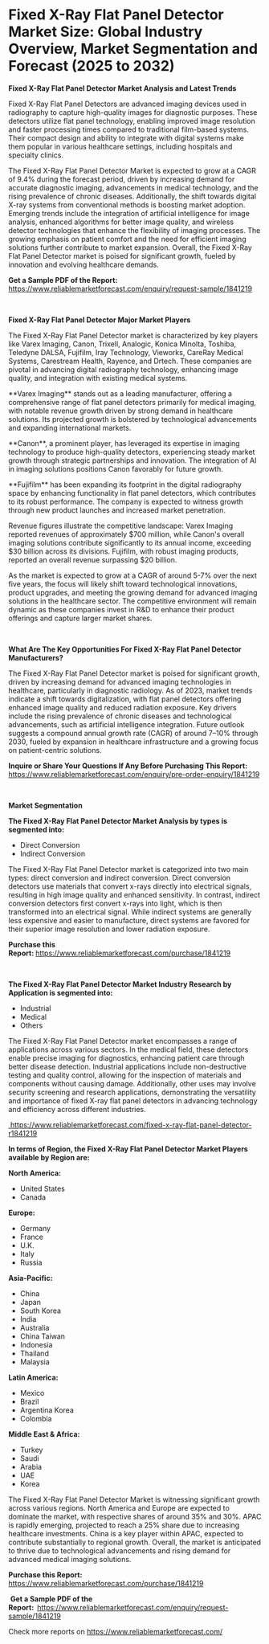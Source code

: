 <p><h1>Fixed X-Ray Flat Panel Detector Market Size: Global Industry Overview, Market Segmentation and Forecast (2025 to 2032)</h1></p><p><strong>Fixed X-Ray Flat Panel Detector Market Analysis and Latest Trends</strong></p>
<p><p>Fixed X-Ray Flat Panel Detectors are advanced imaging devices used in radiography to capture high-quality images for diagnostic purposes. These detectors utilize flat panel technology, enabling improved image resolution and faster processing times compared to traditional film-based systems. Their compact design and ability to integrate with digital systems make them popular in various healthcare settings, including hospitals and specialty clinics.</p><p>The Fixed X-Ray Flat Panel Detector Market is expected to grow at a CAGR of 9.4% during the forecast period, driven by increasing demand for accurate diagnostic imaging, advancements in medical technology, and the rising prevalence of chronic diseases. Additionally, the shift towards digital X-ray systems from conventional methods is boosting market adoption. Emerging trends include the integration of artificial intelligence for image analysis, enhanced algorithms for better image quality, and wireless detector technologies that enhance the flexibility of imaging processes. The growing emphasis on patient comfort and the need for efficient imaging solutions further contribute to market expansion. Overall, the Fixed X-Ray Flat Panel Detector market is poised for significant growth, fueled by innovation and evolving healthcare demands.</p></p>
<p><strong>Get a Sample PDF of the Report:&nbsp;</strong> <a href="https://www.reliablemarketforecast.com/enquiry/request-sample/1841219?utm_campaign=2949&utm_medium=2&utm_source=Github&utm_content=ia&utm_term=12042025&utm_id=fixed-x-ray-flat-panel-detector">https://www.reliablemarketforecast.com/enquiry/request-sample/1841219</a></p>
<p>&nbsp;</p>
<p><strong>Fixed X-Ray Flat Panel Detector Major Market Players</strong></p>
<p><p>The Fixed X-Ray Flat Panel Detector market is characterized by key players like Varex Imaging, Canon, Trixell, Analogic, Konica Minolta, Toshiba, Teledyne DALSA, Fujifilm, Iray Technology, Vieworks, CareRay Medical Systems, Carestream Health, Rayence, and Drtech. These companies are pivotal in advancing digital radiography technology, enhancing image quality, and integration with existing medical systems.</p><p>**Varex Imaging** stands out as a leading manufacturer, offering a comprehensive range of flat panel detectors primarily for medical imaging, with notable revenue growth driven by strong demand in healthcare solutions. Its projected growth is bolstered by technological advancements and expanding international markets.</p><p>**Canon**, a prominent player, has leveraged its expertise in imaging technology to produce high-quality detectors, experiencing steady market growth through strategic partnerships and innovation. The integration of AI in imaging solutions positions Canon favorably for future growth.</p><p>**Fujifilm** has been expanding its footprint in the digital radiography space by enhancing functionality in flat panel detectors, which contributes to its robust performance. The company is expected to witness growth through new product launches and increased market penetration.</p><p>Revenue figures illustrate the competitive landscape: Varex Imaging reported revenues of approximately $700 million, while Canon's overall imaging solutions contribute significantly to its annual income, exceeding $30 billion across its divisions. Fujifilm, with robust imaging products, reported an overall revenue surpassing $20 billion.</p><p>As the market is expected to grow at a CAGR of around 5-7% over the next five years, the focus will likely shift toward technological innovations, product upgrades, and meeting the growing demand for advanced imaging solutions in the healthcare sector. The competitive environment will remain dynamic as these companies invest in R&D to enhance their product offerings and capture larger market shares.</p></p>
<p>&nbsp;</p>
<p><strong>What Are The Key Opportunities For Fixed X-Ray Flat Panel Detector Manufacturers?</strong></p>
<p><p>The Fixed X-Ray Flat Panel Detector market is poised for significant growth, driven by increasing demand for advanced imaging technologies in healthcare, particularly in diagnostic radiology. As of 2023, market trends indicate a shift towards digitalization, with flat panel detectors offering enhanced image quality and reduced radiation exposure. Key drivers include the rising prevalence of chronic diseases and technological advancements, such as artificial intelligence integration. Future outlook suggests a compound annual growth rate (CAGR) of around 7–10% through 2030, fueled by expansion in healthcare infrastructure and a growing focus on patient-centric solutions.</p></p>
<p><strong>Inquire or Share Your Questions If Any Before Purchasing This Report:</strong> <a href="https://www.reliablemarketforecast.com/enquiry/pre-order-enquiry/1841219?utm_campaign=2949&utm_medium=2&utm_source=Github&utm_content=ia&utm_term=12042025&utm_id=fixed-x-ray-flat-panel-detector">https://www.reliablemarketforecast.com/enquiry/pre-order-enquiry/1841219</a></p>
<p>&nbsp;</p>
<p><strong>Market Segmentation</strong></p>
<p><strong>The Fixed X-Ray Flat Panel Detector Market Analysis by types is segmented into:</strong></p>
<p><ul><li>Direct Conversion</li><li>Indirect Conversion</li></ul></p>
<p><p>The Fixed X-Ray Flat Panel Detector market is categorized into two main types: direct conversion and indirect conversion. Direct conversion detectors use materials that convert x-rays directly into electrical signals, resulting in high image quality and enhanced sensitivity. In contrast, indirect conversion detectors first convert x-rays into light, which is then transformed into an electrical signal. While indirect systems are generally less expensive and easier to manufacture, direct systems are favored for their superior image resolution and lower radiation exposure.</p></p>
<p><strong>Purchase this Report:&nbsp;</strong><a href="https://www.reliablemarketforecast.com/purchase/1841219?utm_campaign=2949&utm_medium=2&utm_source=Github&utm_content=ia&utm_term=12042025&utm_id=fixed-x-ray-flat-panel-detector">https://www.reliablemarketforecast.com/purchase/1841219</a></p>
<p>&nbsp;</p>
<p><strong>The Fixed X-Ray Flat Panel Detector Market Industry Research by Application is segmented into:</strong></p>
<p><ul><li>Industrial</li><li>Medical</li><li>Others</li></ul></p>
<p><p>The Fixed X-Ray Flat Panel Detector market encompasses a range of applications across various sectors. In the medical field, these detectors enable precise imaging for diagnostics, enhancing patient care through better disease detection. Industrial applications include non-destructive testing and quality control, allowing for the inspection of materials and components without causing damage. Additionally, other uses may involve security screening and research applications, demonstrating the versatility and importance of fixed X-ray flat panel detectors in advancing technology and efficiency across different industries.</p></p>
<p><a href="https://www.reliablemarketforecast.com/fixed-x-ray-flat-panel-detector-r1841219?utm_campaign=2949&utm_medium=2&utm_source=Github&utm_content=ia&utm_term=12042025&utm_id=fixed-x-ray-flat-panel-detector">&nbsp;https://www.reliablemarketforecast.com/fixed-x-ray-flat-panel-detector-r1841219</a></p>
<p><strong>In terms of Region, the Fixed X-Ray Flat Panel Detector Market Players available by Region are:</strong></p>
<p>
    <p> <strong> North America: </strong>
        <ul>
            <li>United States</li>
            <li>Canada</li>
        </ul>
        </p> 
    <p> <strong> Europe: </strong>
        <ul>
            <li>Germany</li>
            <li>France</li>
            <li>U.K.</li>
            <li>Italy</li>
            <li>Russia</li>
        </ul>
        </p> 
    <p> <strong> Asia-Pacific: </strong>
        <ul>
            <li>China</li>
            <li>Japan</li>
            <li>South Korea</li>
            <li>India</li>
            <li>Australia</li>
            <li>China Taiwan</li>
            <li>Indonesia</li>
            <li>Thailand</li>
            <li>Malaysia</li>
        </ul>
        </p> 
    <p> <strong> Latin America: </strong>
        <ul>
            <li>Mexico</li>
            <li>Brazil</li>
            <li>Argentina Korea</li>
            <li>Colombia</li>
        </ul>
        </p> 
    <p> <strong> Middle East & Africa: </strong>
        <ul>
            <li>Turkey</li>
            <li>Saudi</li>
            <li>Arabia</li>
            <li>UAE</li>
            <li>Korea</li>
        </ul>
    </p>
    </p>
<p><p>The Fixed X-Ray Flat Panel Detector Market is witnessing significant growth across various regions. North America and Europe are expected to dominate the market, with respective shares of around 35% and 30%. APAC is rapidly emerging, projected to reach a 25% share due to increasing healthcare investments. China is a key player within APAC, expected to contribute substantially to regional growth. Overall, the market is anticipated to thrive due to technological advancements and rising demand for advanced medical imaging solutions.</p></p>
<p><strong>Purchase this Report: </strong><a href="https://www.reliablemarketforecast.com/purchase/1841219?utm_campaign=2949&utm_medium=2&utm_source=Github&utm_content=ia&utm_term=12042025&utm_id=fixed-x-ray-flat-panel-detector">https://www.reliablemarketforecast.com/purchase/1841219</a></p>
<p>&nbsp;<strong>Get a Sample PDF of the Report:&nbsp;&nbsp;</strong><a href="https://www.reliablemarketforecast.com/enquiry/request-sample/1841219?utm_campaign=2949&utm_medium=2&utm_source=Github&utm_content=ia&utm_term=12042025&utm_id=fixed-x-ray-flat-panel-detector">https://www.reliablemarketforecast.com/enquiry/request-sample/1841219</a></p>
<p><strong></strong></p>
<p>Check more reports on <a href="https://www.reliablemarketforecast.com/?utm_campaign=2949&utm_medium=2&utm_source=Github&utm_content=ia&utm_term=12042025&utm_id=fixed-x-ray-flat-panel-detector">https://www.reliablemarketforecast.com/</a></p>